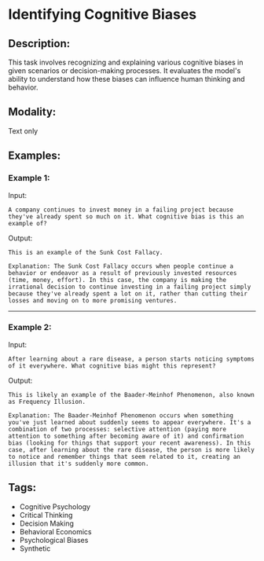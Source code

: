# Identifying Cognitive Biases

## Description:
This task involves recognizing and explaining various cognitive biases in given scenarios or decision-making processes. It evaluates the model's ability to understand how these biases can influence human thinking and behavior.

## Modality:
Text only

## Examples:

### Example 1:

Input:

```
A company continues to invest money in a failing project because they've already spent so much on it. What cognitive bias is this an example of?
```

Output:

```
This is an example of the Sunk Cost Fallacy.

Explanation: The Sunk Cost Fallacy occurs when people continue a behavior or endeavor as a result of previously invested resources (time, money, effort). In this case, the company is making the irrational decision to continue investing in a failing project simply because they've already spent a lot on it, rather than cutting their losses and moving on to more promising ventures.
```

---

### Example 2:

Input:

```
After learning about a rare disease, a person starts noticing symptoms of it everywhere. What cognitive bias might this represent?
```

Output:

```
This is likely an example of the Baader-Meinhof Phenomenon, also known as Frequency Illusion.

Explanation: The Baader-Meinhof Phenomenon occurs when something you've just learned about suddenly seems to appear everywhere. It's a combination of two processes: selective attention (paying more attention to something after becoming aware of it) and confirmation bias (looking for things that support your recent awareness). In this case, after learning about the rare disease, the person is more likely to notice and remember things that seem related to it, creating an illusion that it's suddenly more common.
```

## Tags:
- Cognitive Psychology
- Critical Thinking
- Decision Making
- Behavioral Economics
- Psychological Biases
- Synthetic